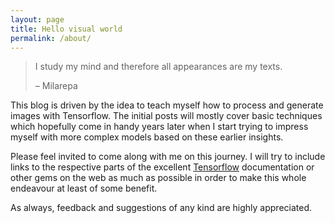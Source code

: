```yaml
---
layout: page
title: Hello visual world
permalink: /about/
---
```


> I study my mind and therefore all appearances are my texts. 
>
> – Milarepa

This blog is driven by the idea to teach myself how to process and generate images with Tensorflow. The initial posts will mostly cover basic techniques which hopefully come in handy years later when I start trying to impress myself with more complex models based on these earlier insights. 

Please feel invited to come along with me on this journey. I will try to include links to the respective parts of the excellent [Tensorflow](https://www.tensorflow.org/ "Tensorflow Homepage") documentation or other gems on the web as much as possible in order to make this whole endeavour at least of some benefit. 

As always, feedback and suggestions of any kind are highly appreciated.  
